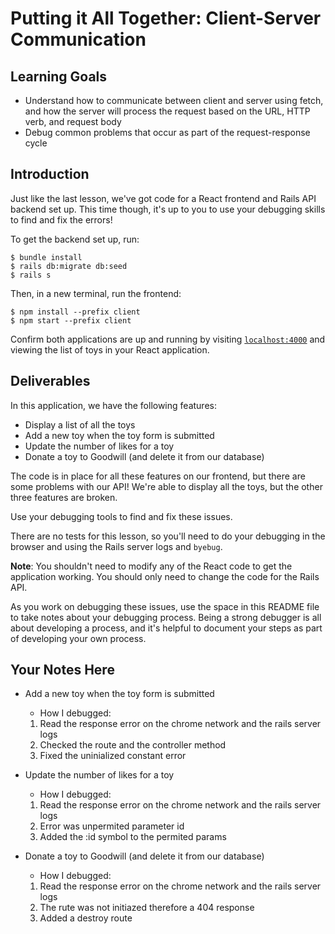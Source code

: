 # Putting it All Together: Client-Server Communication

## Learning Goals

- Understand how to communicate between client and server using fetch, and how
  the server will process the request based on the URL, HTTP verb, and request
  body
- Debug common problems that occur as part of the request-response cycle

## Introduction

Just like the last lesson, we've got code for a React frontend and Rails API
backend set up. This time though, it's up to you to use your debugging skills to
find and fix the errors!

To get the backend set up, run:

```console
$ bundle install
$ rails db:migrate db:seed
$ rails s
```

Then, in a new terminal, run the frontend:

```console
$ npm install --prefix client
$ npm start --prefix client
```

Confirm both applications are up and running by visiting
[`localhost:4000`](http://localhost:4000) and viewing the list of toys in your
React application.

## Deliverables

In this application, we have the following features:

- Display a list of all the toys
- Add a new toy when the toy form is submitted
- Update the number of likes for a toy
- Donate a toy to Goodwill (and delete it from our database)

The code is in place for all these features on our frontend, but there are some
problems with our API! We're able to display all the toys, but the other three
features are broken.

Use your debugging tools to find and fix these issues.

There are no tests for this lesson, so you'll need to do your debugging in the
browser and using the Rails server logs and `byebug`.

**Note**: You shouldn't need to modify any of the React code to get the
application working. You should only need to change the code for the Rails API.

As you work on debugging these issues, use the space in this README file to take
notes about your debugging process. Being a strong debugger is all about
developing a process, and it's helpful to document your steps as part of
developing your own process.

## Your Notes Here

- Add a new toy when the toy form is submitted

  - How I debugged:
  <ol>
    <li>Read the response error on the chrome network and the rails server logs</li>
    <li>Checked the route and the controller method</li>
    <li>Fixed the uninialized constant error</li>
  </ol>

- Update the number of likes for a toy

  - How I debugged:
  <ol>
    <li>Read the response error on the chrome network and the rails server logs</li>
    <li>Error was unpermited parameter id</li>
    <li>Added the :id symbol to the permited params</li>
  </ol>




- Donate a toy to Goodwill (and delete it from our database)

  - How I debugged:

  <ol>
    <li>Read the response error on the chrome network and the rails server logs</li>
    <li>The rute was not initiazed therefore a 404 response</li>
    <li>Added a destroy route</li>
  </ol>


